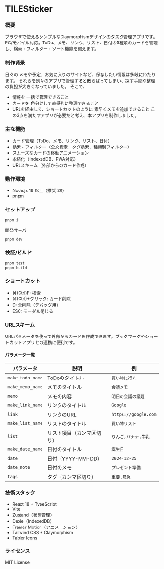 TILESticker
==========

### 概要
ブラウザで使えるシンプルなClaymorphismデザインのタスク管理アプリです。PC/モバイル対応。ToDo、メモ、リンク、リスト、日付の5種類のカードを管理し、検索・フィルター・ソート機能を備えます。

### 制作背景
日々の メモや予定、お気に入りのサイトなど、保存したい情報は多岐にわたります。
それらを別々のアプリで管理すると散らばってしまい、探す手間や整理の負担が大きくなっていました。
そこで、
- 情報を 一括で管理できること
- カードを 色分けして直感的に整理できること
- URLを経由して、ショートカットのように 素早くメモを追加できること
この3点を満たすアプリが必要だと考え、本アプリを制作しました。

### 主な機能
- カード管理（ToDo、メモ、リンク、リスト、日付）
- 検索・フィルター（全文検索、タグ検索、種類別フィルター）
- スムーズなカードの移動アニメーション
- 永続化（IndexedDB、PWA対応）
- URLスキーム（外部からのカード作成）

### 動作環境
- Node.js 18 以上（推奨 20）
- pnpm

### セットアップ
```bash
pnpm i
```

開発サーバ
```bash
pnpm dev
```

### 検証/ビルド
```bash
pnpm test
pnpm build
```

### ショートカット
- ⌘(Ctrl)F: 検索
- ⌘(Ctrl)+クリック: カード削除
- D: 全削除（デバッグ用）
- ESC: モーダル閉じる

### URLスキーム
URLパラメータを使って外部からカードを作成できます。ブックマークやショートカットアプリとの連携に便利です。



#### パラメータ一覧
| パラメータ | 説明 | 例 |
|-----------|------|-----|
| `make_todo_name` | ToDoのタイトル | `買い物に行く` |
| `make_memo_name` | メモのタイトル | `会議メモ` |
| `memo` | メモの内容 | `明日の会議の議題` |
| `make_link_name` | リンクのタイトル | `Google` |
| `link` | リンクのURL | `https://google.com` |
| `make_list_name` | リストのタイトル | `買い物リスト` |
| `list` | リスト項目（カンマ区切り） | `りんご,バナナ,牛乳` |
| `make_date_name` | 日付のタイトル | `誕生日` |
| `date` | 日付（YYYY-MM-DD） | `2024-12-25` |
| `date_note` | 日付のメモ | `プレゼント準備` |
| `tags` | タグ（カンマ区切り） | `重要,緊急` |

### 技術スタック
- React 18 + TypeScript
- Vite
- Zustand（状態管理）
- Dexie（IndexedDB）
- Framer Motion（アニメーション）
- Tailwind CSS + Claymorphism
- Tabler Icons

### ライセンス
MIT License

